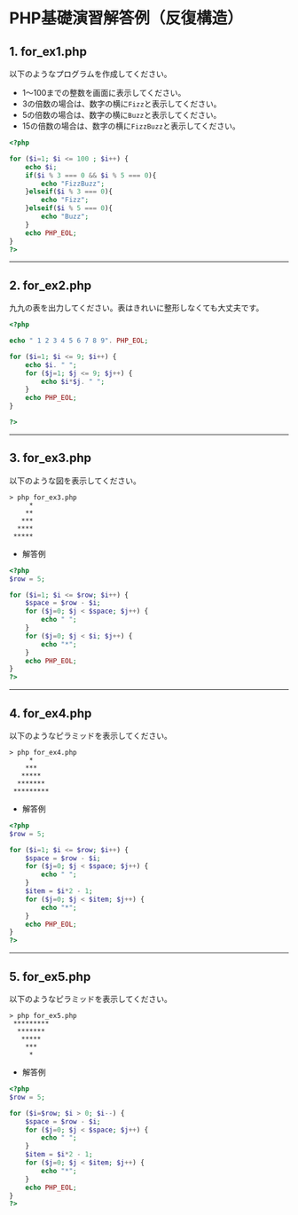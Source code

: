 # PHP基礎演習解答例（反復構造）

## 1. for_ex1.php

以下のようなプログラムを作成してください。

- 1～100までの整数を画面に表示してください。
- 3の倍数の場合は、数字の横に`Fizz`と表示してください。
- 5の倍数の場合は、数字の横に`Buzz`と表示してください。
- 15の倍数の場合は、数字の横に`FizzBuzz`と表示してください。

```php
<?php

for ($i=1; $i <= 100 ; $i++) { 
    echo $i;
    if($i % 3 === 0 && $i % 5 === 0){
        echo "FizzBuzz";
    }elseif($i % 3 === 0){
        echo "Fizz";
    }elseif($i % 5 === 0){
        echo "Buzz";
    }
    echo PHP_EOL;
}
?>
```

<hr>

## 2. for_ex2.php

九九の表を出力してください。表はきれいに整形しなくても大丈夫です。

```php
<?php

echo " 1 2 3 4 5 6 7 8 9". PHP_EOL;

for ($i=1; $i <= 9; $i++) { 
    echo $i. " ";
    for ($j=1; $j <= 9; $j++) { 
        echo $i*$j. " ";
    }
    echo PHP_EOL;
}

?>
```

<hr>

## 3. for_ex3.php

以下のような図を表示してください。

```console
> php for_ex3.php
     *
    **
   ***
  ****
 *****
```

- 解答例

```php
<?php
$row = 5;

for ($i=1; $i <= $row; $i++) { 
    $space = $row - $i;
    for ($j=0; $j < $space; $j++) { 
        echo " ";
    }
    for ($j=0; $j < $i; $j++) { 
        echo "*";
    }
    echo PHP_EOL;
}
?>
```

<hr>

## 4. for_ex4.php

以下のようなピラミッドを表示してください。

```console
> php for_ex4.php
     *
    ***
   *****
  *******
 *********
```

- 解答例

```php
<?php
$row = 5;

for ($i=1; $i <= $row; $i++) { 
    $space = $row - $i;
    for ($j=0; $j < $space; $j++) { 
        echo " ";
    }
    $item = $i*2 - 1;
    for ($j=0; $j < $item; $j++) { 
        echo "*";
    }
    echo PHP_EOL;
}
?>
```

<hr>

## 5. for_ex5.php

以下のようなピラミッドを表示してください。

```console
> php for_ex5.php
 *********
  *******
   *****
    ***
     *
```

- 解答例

```php
<?php
$row = 5;

for ($i=$row; $i > 0; $i--) { 
    $space = $row - $i;
    for ($j=0; $j < $space; $j++) { 
        echo " ";
    }
    $item = $i*2 - 1;
    for ($j=0; $j < $item; $j++) { 
        echo "*";
    }
    echo PHP_EOL;
}
?>
```